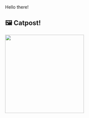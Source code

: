 Hello there!



## 🖼️ Catpost!

<sub>
    <img src="https://cdn2.thecatapi.com/images/e8b.jpg" height="256">
</sub>

